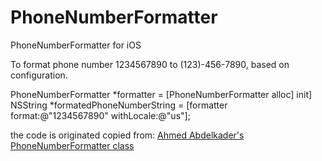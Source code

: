 PhoneNumberFormatter
====================

PhoneNumberFormatter for iOS

To format phone number 1234567890 to (123)-456-7890, based on configuration.

  PhoneNumberFormatter *formatter = [PhoneNumberFormatter alloc] init]
  NSString *formatedPhoneNumberString = [formatter format:@"1234567890" withLocale:@"us"];
  

the code is originated copied from: [Ahmed Abdelkader's PhoneNumberFormatter class](http://the-lost-beauty.blogspot.com/2010/01/locale-sensitive-phone-number.html)
